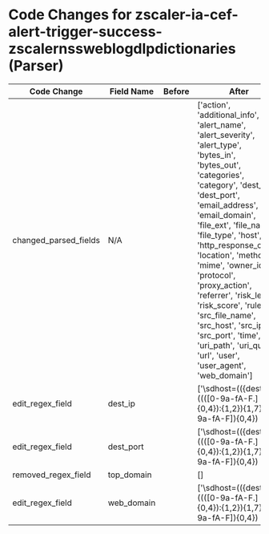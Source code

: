 # Code Changes for zscaler-ia-cef-alert-trigger-success-zscalernssweblogdlpdictionaries (Parser)

| Code Change | Field Name | Before | After |
|-------------|------------|--------|-------|
| changed_parsed_fields | N/A |  | ['action', 'additional_info', 'alert_name', 'alert_severity', 'alert_type', 'bytes_in', 'bytes_out', 'categories', 'category', 'dest_ip', 'dest_port', 'email_address', 'email_domain', 'file_ext', 'file_name', 'file_type', 'host', 'http_response_code', 'location', 'method', 'mime', 'owner_id', 'protocol', 'proxy_action', 'referrer', 'risk_level', 'risk_score', 'rule', 'src_file_name', 'src_host', 'src_ip', 'src_port', 'time', 'uri_path', 'uri_query', 'url', 'user', 'user_agent', 'web_domain'] |
| edit_regex_field | dest_ip |  | ['\sdhost=(({dest_ip}((([0-9a-fA-F.]{0,4}):{1,2}){1,7}([0-9a-fA-F]){0,4})|(((25[0-5]|(2[0-4]|1\d|[0-9]|)\d)\.?\b){4}))(:({dest_port}\d+))?|({web_domain}[^=\s]+\.\w+))\s+\w+=', '\sdst=({dest_ip}((([0-9a-fA-F.]{0,4}):{1,2}){1,7}([0-9a-fA-F]){0,4})|(((25[0-5]|(2[0-4]|1\d|[0-9]|)\d)\.?\b){4}))(:({dest_port}\d+))?\s*(\w+=|$)', '\srequest=(?:[^:?]+:\/+)?(({dest_ip}((([0-9a-fA-F.]{0,4}):{1,2}){1,7}([0-9a-fA-F]){0,4})|(((25[0-5]|(2[0-4]|1\d|[0-9]|)\d)\.?\b){4}))(:({dest_port}\d+))?|({web_domain}[^\/:\s]+))'] |
| edit_regex_field | dest_port |  | ['\sdhost=(({dest_ip}((([0-9a-fA-F.]{0,4}):{1,2}){1,7}([0-9a-fA-F]){0,4})|(((25[0-5]|(2[0-4]|1\d|[0-9]|)\d)\.?\b){4}))(:({dest_port}\d+))?|({web_domain}[^=\s]+\.\w+))\s+\w+=', '\sdst=({dest_ip}((([0-9a-fA-F.]{0,4}):{1,2}){1,7}([0-9a-fA-F]){0,4})|(((25[0-5]|(2[0-4]|1\d|[0-9]|)\d)\.?\b){4}))(:({dest_port}\d+))?\s*(\w+=|$)', '\srequest=(?:[^:?]+:\/+)?(({dest_ip}((([0-9a-fA-F.]{0,4}):{1,2}){1,7}([0-9a-fA-F]){0,4})|(((25[0-5]|(2[0-4]|1\d|[0-9]|)\d)\.?\b){4}))(:({dest_port}\d+))?|({web_domain}[^\/:\s]+))'] |
| removed_regex_field | top_domain |  | [] |
| edit_regex_field | web_domain |  | ['\sdhost=(({dest_ip}((([0-9a-fA-F.]{0,4}):{1,2}){1,7}([0-9a-fA-F]){0,4})|(((25[0-5]|(2[0-4]|1\d|[0-9]|)\d)\.?\b){4}))(:({dest_port}\d+))?|({web_domain}[^=\s]+\.\w+))\s+\w+=', '\srequest=(?:[^:?]+:\/+)?(({dest_ip}((([0-9a-fA-F.]{0,4}):{1,2}){1,7}([0-9a-fA-F]){0,4})|(((25[0-5]|(2[0-4]|1\d|[0-9]|)\d)\.?\b){4}))(:({dest_port}\d+))?|({web_domain}[^\/:\s]+))'] |